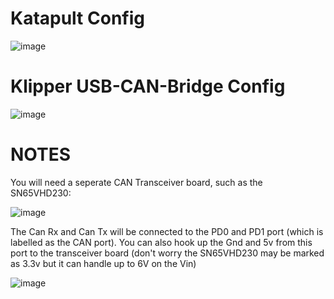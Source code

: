 # Katapult Config

![image](https://user-images.githubusercontent.com/124253477/221349790-d073d222-1061-4c81-a7eb-796a8693b621.png)

# Klipper USB-CAN-Bridge Config

![image](https://user-images.githubusercontent.com/124253477/221349817-d7381c21-fecc-4111-a34b-bf0522cd456e.png)


# NOTES
You will need a seperate CAN Transceiver board, such as the SN65VHD230:

![image](https://user-images.githubusercontent.com/124253477/221390554-0cf82868-2157-4f14-bdcf-168e59c8f22d.png)

The Can Rx and Can Tx will be connected to the PD0 and PD1 port (which is labelled as the CAN port). You can also hook up the Gnd and 5v from this port to the transceiver board (don't worry the SN65VHD230 may be marked as 3.3v but it can handle up to 6V on the Vin)

![image](https://user-images.githubusercontent.com/124253477/221390921-e1fa8675-347a-4fda-8217-95b9f872acc7.png)







